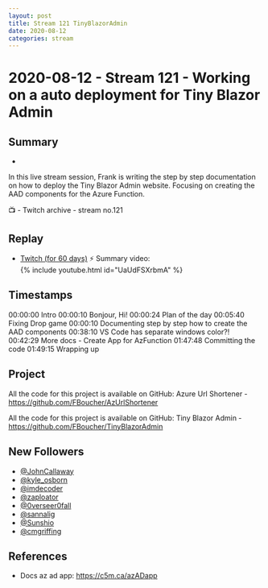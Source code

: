 ```yaml
---
layout: post
title: Stream 121 TinyBlazorAdmin
date: 2020-08-12
categories: stream
---
```



# 2020-08-12 - Stream 121 - Working on a auto deployment for Tiny Blazor Admin

## Summary
-

In this live stream session, Frank is writing the step by step documentation on how to deploy the Tiny Blazor Admin website. Focusing on creating the AAD components for the Azure Function. 

📺 - Twitch archive - stream no.121

## Replay


- [Twitch (for 60 days)](https://www.twitch.tv/videos/)
⚡ Summary video:
{% include youtube.html id="UaUdFSXrbmA" %}
<br/><!--more-->


## Timestamps


00:00:00 Intro
00:00:10 Bonjour, Hi!
00:00:24 Plan of the day
00:05:40 Fixing Drop game
00:00:10 Documenting step by step how to create the AAD components
00:38:10 VS Code has separate windows color?!
00:42:29 More docs - Create App for AzFunction
01:47:48 Committing the code
01:49:15 Wrapping up 


Project
-------

All the code for this project is available on GitHub: Azure Url Shortener - https://github.com/FBoucher/AzUrlShortener

All the code for this project is available on GitHub: Tiny Blazor Admin - https://github.com/FBoucher/TinyBlazorAdmin


New Followers
-------------

- [@JohnCallaway](https://www.twitch.tv/JohnCallaway)
- [@kyle_osborn](https://www.twitch.tv/kyle_osborn)
- [@imdecoder](https://www.twitch.tv/imdecoder)
- [@zaploator](https://www.twitch.tv/zaploator)
- [@0verseer0fall](https://www.twitch.tv/0verseer0fall)
- [@sannalig](https://www.twitch.tv/sannalig)
- [@Sunshio](https://www.twitch.tv/Sunshio)
- [@cmgriffing](https://www.twitch.tv/cmgriffing)


References
----------

- Docs az ad app: https://c5m.ca/azADapp
